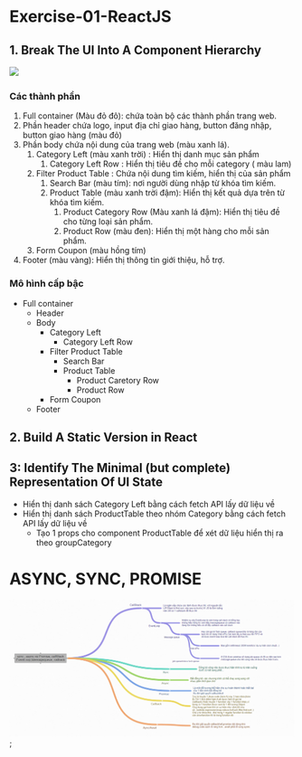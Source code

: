 # Exercise-01-ReactJS

## 1. Break The UI Into A Component Hierarchy

<image src="./image/exx1.png"></image>

### Các thành phần
1. Full container (Màu đỏ đô): chứa toàn bộ các thành phần trang web.
2. Phần header chứa logo, input địa chỉ giao hàng, button đăng nhập, button giao hàng (màu đỏ)
3. Phần body chứa nội dung của trang web (màu xanh lá).
    1. Category Left (màu xanh trời) : Hiển thị danh mục sản phẩm
        1. Category Left Row : Hiển thị tiêu đề cho mỗi category ( màu lam)
    2. Filter Product Table : Chứa nội dung tìm kiếm, hiển thị của sản phẩm
        1. Search Bar (màu tím): nơi người dùng nhập từ khóa tìm kiếm.
        2. Product Table (màu xanh trời đậm): Hiển thị kết quả dựa trên từ khóa tìm kiếm.
            1. Product Category Row (Màu xanh lá đậm): Hiển thị tiêu đề cho từng loại sản phẩm.
            2. Product Row (màu đen): Hiển thị một hàng cho mỗi sản phẩm.
    3. Form Coupon (màu hồng tím)
4. Footer (màu vàng): Hiển thị thông tin giới thiệu, hỗ trợ.

### Mô hình cấp bậc
- Full container
    - Header
    - Body
        - Category Left
            - Category Left Row
        - Filter Product Table
            - Search Bar
            - Product Table
                - Product Caretory Row
                - Product Row
        - Form Coupon
    - Footer
    
## 2. Build A Static Version in React

## 3: Identify The Minimal (but complete) Representation Of UI State

- Hiển thị danh sách Category Left bằng cách fetch API lấy dữ liệu về
- Hiển thị danh sách ProductTable theo nhóm Category bằng cách fetch API lấy dữ liệu về 
    - Tạo 1 props cho component ProductTable để xét dữ liệu hiển thị ra theo groupCategory 




# ASYNC, SYNC, PROMISE
![sync](./sun.png);
